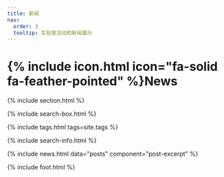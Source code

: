 ```yaml
---
title: 新闻
nav:
  order: 3
  tooltip: 实验室活动和新闻展示
---
```


# {% include icon.html icon="fa-solid fa-feather-pointed" %}News



{% include section.html %}

{% include search-box.html %}

{% include tags.html tags=site.tags %}

{% include search-info.html %}

{% include news.html data="posts" component="post-excerpt" %}

{% include foot.html %}
